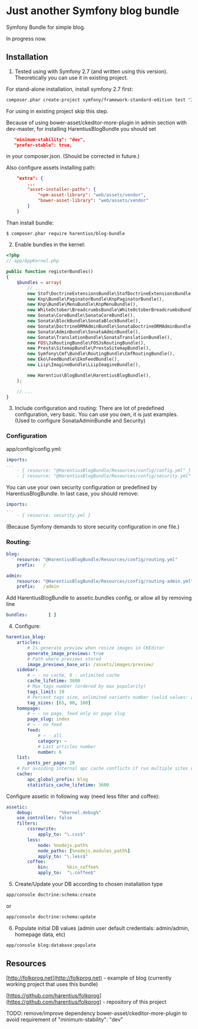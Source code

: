 Just another Symfony blog bundle
================================

Symfony Bundle for simple blog.

In progress now.


Installation
------------

1) Tested using with Symfony 2.7 (and written using this version).
Theoretically you can use it in existing project.

For stand-alone installation, install symfony 2.7 first:

```bash
composer.phar create-project symfony/framework-standard-edition test "2.7.*"
```

For using in existing project skip this step.

Because of using bower-asset/ckeditor-more-plugin in admin section with dev-master, for installing HarentiusBlogBundle you should set

```json
   "minimum-stability": "dev",
   "prefer-stable": true,
```

in your composer.json. (Should be corrected in future.)

Also configure assets installing path:

```json
    "extra": {
        ...
        "asset-installer-paths": {
            "npm-asset-library": "web/assets/vendor",
            "bower-asset-library": "web/assets/vendor"
        }
    }
```

Than install bundle:

```bash
$ composer.phar require harentius/blog-bundle
```


2) Enable bundles in the kernel:

```php
<?php
// app/AppKernel.php

public function registerBundles()
{
    $bundles = array(
        // ...
        new Stof\DoctrineExtensionsBundle\StofDoctrineExtensionsBundle(),
        new Knp\Bundle\PaginatorBundle\KnpPaginatorBundle(),
        new Knp\Bundle\MenuBundle\KnpMenuBundle(),
        new WhiteOctober\BreadcrumbsBundle\WhiteOctoberBreadcrumbsBundle(),
        new Sonata\CoreBundle\SonataCoreBundle(),
        new Sonata\BlockBundle\SonataBlockBundle(),
        new Sonata\DoctrineORMAdminBundle\SonataDoctrineORMAdminBundle(),
        new Sonata\AdminBundle\SonataAdminBundle(),
        new Sonata\TranslationBundle\SonataTranslationBundle(),
        new FOS\JsRoutingBundle\FOSJsRoutingBundle(),
        new Presta\SitemapBundle\PrestaSitemapBundle(),
        new Symfony\Cmf\Bundle\RoutingBundle\CmfRoutingBundle(),
        new Eko\FeedBundle\EkoFeedBundle(),
        new Liip\ImagineBundle\LiipImagineBundle(),

        new Harentius\BlogBundle\HarentiusBlogBundle(),
    );

    // ...
}
```


3) Include configuration and routing:
There are lot of predefined configuration, very basic. You can use you own, it is just examples.
(Used to configure SonataAdminBundle and Security)

### Configuration

app/config/config.yml:

```yml
imports:
...
    - { resource: "@HarentiusBlogBundle/Resources/config/config.yml" }
    - { resource: "@HarentiusBlogBundle/Resources/config/security.yml" }
```

You can use your own security configuration or predefined by HarentiusBlogBundle. In last case, you should remove:

```yml
imports:
...
    - { resource: security.yml }
```

(Because Symfony demands to store security configuration in one file.)

### Routing:

```yml
blog:
    resource: "@HarentiusBlogBundle/Resources/config/routing.yml"
    prefix:   /

admin:
    resource: "@HarentiusBlogBundle/Resources/config/routing-admin.yml"
    prefix:   /admin
```

Add HarentiusBlogBundle to assetic.bundles config, or allow all by removing line

```yml
bundles:        [ ]
```

4) Configure:

```yml
harentius_blog:
    articles:
        # Is generate preview when resize images in CKEditor
        generate_image_previews: true
        # Path where previews stored
        image_previews_base_uri: /assets/images/preview/
    sidebar:
        # ~ - no cache, 0 - unlimited cache
        cache_lifetime: 3600
        # Max tags number (ordered by max popularity)
        tags_limit: 10
        # Percent tags size, unlimited variants number (valid values: [50, 100], [25, 50, 75, 100], etc)
        tag_sizes: [65, 80, 100]
    homepage:
        # ~ - no page, feed only or page slug
        page_slug: index
        # ~ - no feed
        feed:
            # ~ - all
            category: ~
            # Last articles number
            number: 6
    list:
        posts_per_page: 20
    # For avoiding internal apc cache conflicts if run multiple sites on one server.
    cache:
        apc_global_prefix: blog
        statistics_cache_lifetime: 3600
```

Configure assetic in following way (need less filter and coffee):

```yml
assetic:
    debug:          "%kernel.debug%"
    use_controller: false
    filters:
        cssrewrite:
            apply_to: "\.css$"
        less:
            node: %nodejs.path%
            node_paths: [%nodejs.modules_path%]
            apply_to: "\.less$"
        coffee:
            bin:       %bin_coffee%
            apply_to:  "\.coffee$"
```


5) Create/Update your DB according to chosen installation type

```bash
app/console doctrine:schema:create
```

or

```bash
app/console doctrine:schema:update
```


6) Populate initial DB values (admin user default credentials: admin/admin, homepage data, etc)

```bash
app/console blog:database:populate
```


Resources
---------

[http://folkprog.net](http://folkprog.net) - example of blog (currently working project that uses this bundle)

[https://github.com/harentius/folkprog](https://github.com/harentius/folkprog) - repository of this project


TODO: remove/improve dependency bower-asset/ckeditor-more-plugin to avoid requirement of "minimum-stability": "dev"
